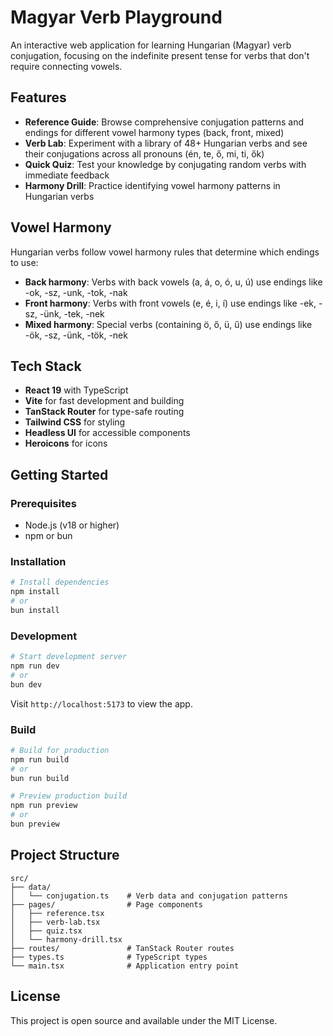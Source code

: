 # Magyar Verb Playground

An interactive web application for learning Hungarian (Magyar) verb conjugation, focusing on the indefinite present tense for verbs that don't require connecting vowels.

## Features

- **Reference Guide**: Browse comprehensive conjugation patterns and endings for different vowel harmony types (back, front, mixed)
- **Verb Lab**: Experiment with a library of 48+ Hungarian verbs and see their conjugations across all pronouns (én, te, ő, mi, ti, ők)
- **Quick Quiz**: Test your knowledge by conjugating random verbs with immediate feedback
- **Harmony Drill**: Practice identifying vowel harmony patterns in Hungarian verbs

## Vowel Harmony

Hungarian verbs follow vowel harmony rules that determine which endings to use:

- **Back harmony**: Verbs with back vowels (a, á, o, ó, u, ú) use endings like -ok, -sz, -unk, -tok, -nak
- **Front harmony**: Verbs with front vowels (e, é, i, í) use endings like -ek, -sz, -ünk, -tek, -nek
- **Mixed harmony**: Special verbs (containing ö, ő, ü, ű) use endings like -ök, -sz, -ünk, -tök, -nek

## Tech Stack

- **React 19** with TypeScript
- **Vite** for fast development and building
- **TanStack Router** for type-safe routing
- **Tailwind CSS** for styling
- **Headless UI** for accessible components
- **Heroicons** for icons

## Getting Started

### Prerequisites

- Node.js (v18 or higher)
- npm or bun

### Installation

```bash
# Install dependencies
npm install
# or
bun install
```

### Development

```bash
# Start development server
npm run dev
# or
bun dev
```

Visit `http://localhost:5173` to view the app.

### Build

```bash
# Build for production
npm run build
# or
bun run build

# Preview production build
npm run preview
# or
bun preview
```

## Project Structure

```text
src/
├── data/
│   └── conjugation.ts    # Verb data and conjugation patterns
├── pages/                # Page components
│   ├── reference.tsx
│   ├── verb-lab.tsx
│   ├── quiz.tsx
│   └── harmony-drill.tsx
├── routes/               # TanStack Router routes
├── types.ts              # TypeScript types
└── main.tsx              # Application entry point
```

## License

This project is open source and available under the MIT License.
